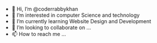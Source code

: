 - 👋 Hi, I’m @coderrabbykhan
- 👀 I’m interested in computer Science and technology
- 🌱 I’m currently learning Website Design and Development
- 💞️ I’m looking to collaborate on ...
- 📫 How to reach me ...

<!---
coderrabbykhan/coderrabbykhan is a ✨ special ✨ repository because its `README.md` (this file) appears on your GitHub profile.
You can click the Preview link to take a look at your changes.
--->

